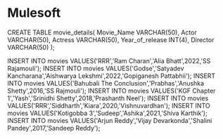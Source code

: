 # Mulesoft

CREATE TABLE movie_details(
    Movie_Name VARCHAR(50),
    Actor VARCHAR(50),
    Actress VARCHAR(50),
    Year_of_release INT(4),
    Director VARCHAR(50)
);

INSERT INTO movies VALUES('RRR','Ram Charan','Alia Bhatt',2022,'SS Rajamouli');
INSERT INTO movies VALUES('Godse','Satyadev Kancharana','Aishwarya Lekshmi',2022,'Gopiganesh Pattabhii');
INSERT INTO movies VALUES('Bahubali The Conclusion','Prabhas','Anushka Shetty',2016,'SS Rajmouli');
INSERT INTO movies VALUES('KGF Chapter 1','Yash','Srinidhi Shetty',2018,'Prashanth Neel');
INSERT INTO movies VALUES('RRR','Siddharth','Kiara',2020,'Vishnuvardhan');
INSERT INTO movies VALUES('Kotigobba 3','Sudeep','Ashika',2021,'Shiva Karthik');
INSERT INTO movies VALUES('Arjun Reddy','Vijay Devarkonda','Shalini Pandey',2017,'Sandeep Reddy');
